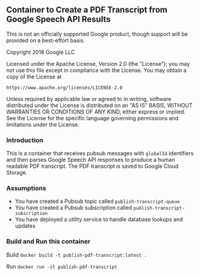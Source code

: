 ## Container to Create a PDF Transcript from Google Speech API Results

This is not an officially supported Google product, though support will be provided on a best-effort basis.

Copyright 2018 Google LLC

Licensed under the Apache License, Version 2.0 (the "License");
you may not use this file except in compliance with the License.
You may obtain a copy of the License at

    https://www.apache.org/licenses/LICENSE-2.0

Unless required by applicable law or agreed to in writing, software
distributed under the License is distributed on an "AS IS" BASIS,
WITHOUT WARRANTIES OR CONDITIONS OF ANY KIND, either express or implied.
See the License for the specific language governing permissions and
limitations under the License.


### Introduction

This is a container that receives pubsub messages with `globalId` identifiers and then
parses Google Speech API responses to produce a human readable PDF transcript. The PDF
transcript is saved to Google Cloud Storage.

### Assumptions

* You have created a Pubsub topic called `publish-transcript-queue`
* You have created a Pubsub subscription called `publish-transcript-subscription`
* You have deployed a utility service to handle database lookups and updates

### Build and Run this container

Build
`docker build -t publish-pdf-transcript:latest .`

Run
`docker run -it publish-pdf-transcript`